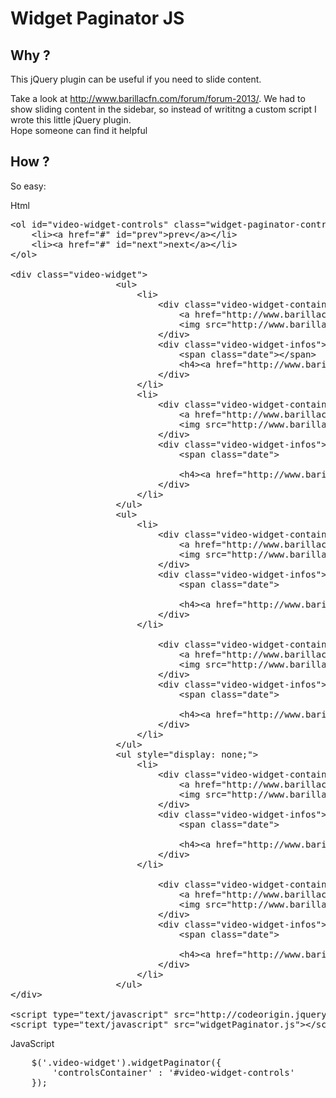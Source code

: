 <h1>Widget Paginator JS</h1>

<h2>Why ?</h2>
<p>This jQuery plugin can be useful if you need to slide content.</p>
<p>Take a look at <a href="http://www.barillacfn.com/forum/forum-2013/">http://www.barillacfn.com/forum/forum-2013/</a>. We had to show sliding content in the sidebar, so instead of writitng a custom script I wrote this little jQuery plugin. <br/>Hope someone can find it helpful</p>

<h2>How ?</h2>
<p>So easy: </p>

<label>Html</label>

<pre>
&lt;ol id="video-widget-controls" class="widget-paginator-controls"&gt;
	&lt;li&gt;&lt;a href="#" id="prev"&gt;prev&lt;/a&gt;&lt;/li&gt;
	&lt;li&gt;&lt;a href="#" id="next"&gt;next&lt;/a&gt;&lt;/li&gt;
&lt;/ol&gt;

&lt;div class="video-widget"&gt;
					&lt;ul&gt;
						&lt;li&gt;
							&lt;div class="video-widget-container"&gt;
								&lt;a href="http://www.barillacfn.com/video/vd-world-environment-day/?tag=" class="link-video-small"&gt;&lt;/a&gt;
								&lt;img src="http://www.barillacfn.com/wp-content/uploads/2013/07/bcfn_waste_wed2013-213x115.jpg" alt="" class="attachment-video"&gt;
							&lt;/div&gt;
							&lt;div class="video-widget-infos"&gt;
								&lt;span class="date"&gt;&lt;/span&gt;
								&lt;h4&gt;&lt;a href="http://www.barillacfn.com/video/vd-world-environment-day/?tag="&gt;World Environment Day&lt;/a&gt;&lt;/h4&gt;
							&lt;/div&gt;
						&lt;/li&gt;
						&lt;li&gt;
							&lt;div class="video-widget-container"&gt;
								&lt;a href="http://www.barillacfn.com/video/bcfn-yes-marta-antonelli-martina-sartori/?tag=" class="link-video-small"&gt;&lt;/a&gt;
								&lt;img src="http://www.barillacfn.com/wp-content/uploads/2013/03/BCFN_Antonelli_Sartori-213x115.jpg" alt="" class="attachment-video"&gt;
							&lt;/div&gt;
							&lt;div class="video-widget-infos"&gt;
								&lt;span class="date"&gt;
																&lt;/span&gt;
								&lt;h4&gt;&lt;a href="http://www.barillacfn.com/video/bcfn-yes-marta-antonelli-martina-sartori/?tag="&gt;BCFN YES! | Marta Antonelli &amp; Martina Sartori&lt;/a&gt;&lt;/h4&gt;
							&lt;/div&gt;
						&lt;/li&gt;
					&lt;/ul&gt;
					&lt;ul&gt;
						&lt;li&gt;
							&lt;div class="video-widget-container"&gt;
								&lt;a href="http://www.barillacfn.com/video/ridurre-lo-spreco-alimentare-jan-lundqvist/?tag=" class="link-video-small"&gt;&lt;/a&gt;
								&lt;img src="http://www.barillacfn.com/wp-content/uploads/2013/01/lund-213x115.png" alt="" class="attachment-video"&gt;
							&lt;/div&gt;
							&lt;div class="video-widget-infos"&gt;
								&lt;span class="date"&gt;
																&lt;/span&gt;
								&lt;h4&gt;&lt;a href="http://www.barillacfn.com/video/ridurre-lo-spreco-alimentare-jan-lundqvist/?tag="&gt;SPRECO ALIMENTARE: UNO SCENARIO GLOBALE | Jan Lundqvist&lt;/a&gt;&lt;/h4&gt;
							&lt;/div&gt;
						&lt;/li&gt;
																					&lt;li&gt;
							&lt;div class="video-widget-container"&gt;
								&lt;a href="http://www.barillacfn.com/video/verso-la-green-economy-hans-herren/?tag=" class="link-video-small"&gt;&lt;/a&gt;
								&lt;img src="http://www.barillacfn.com/wp-content/uploads/2013/01/herren1-213x115.png" alt="" class="attachment-video"&gt;
							&lt;/div&gt;
							&lt;div class="video-widget-infos"&gt;
								&lt;span class="date"&gt;
																&lt;/span&gt;
								&lt;h4&gt;&lt;a href="http://www.barillacfn.com/video/verso-la-green-economy-hans-herren/?tag="&gt;CAMBIARE IL SISTEMA ALIMENTARE | HANS HERREN&lt;/a&gt;&lt;/h4&gt;
							&lt;/div&gt;
						&lt;/li&gt;
					&lt;/ul&gt;
					&lt;ul style="display: none;"&gt;
						&lt;li&gt;
							&lt;div class="video-widget-container"&gt;
								&lt;a href="http://www.barillacfn.com/video/verso-la-green-economy-jason-clay/?tag=" class="link-video-small"&gt;&lt;/a&gt;
								&lt;img src="http://www.barillacfn.com/wp-content/uploads/2013/01/clay-213x115.png" alt="" class="attachment-video"&gt;
							&lt;/div&gt;
							&lt;div class="video-widget-infos"&gt;
								&lt;span class="date"&gt;
																&lt;/span&gt;
								&lt;h4&gt;&lt;a href="http://www.barillacfn.com/video/verso-la-green-economy-jason-clay/?tag="&gt;NECESSITÀ ALIMENTARI ED EQUILIBRI AMBIENTALI | JASON CLAY&lt;/a&gt;&lt;/h4&gt;
							&lt;/div&gt;
						&lt;/li&gt;
																					&lt;li&gt;
							&lt;div class="video-widget-container"&gt;
								&lt;a href="http://www.barillacfn.com/video/il-diritto-al-cibo-per-tutti-tavola-rotonda/?tag=" class="link-video-small"&gt;&lt;/a&gt;
								&lt;img src="http://www.barillacfn.com/wp-content/uploads/2013/01/ello-213x115.png" alt="" class="attachment-video"&gt;
							&lt;/div&gt;
							&lt;div class="video-widget-infos"&gt;
								&lt;span class="date"&gt;
																&lt;/span&gt;
								&lt;h4&gt;&lt;a href="http://www.barillacfn.com/video/il-diritto-al-cibo-per-tutti-tavola-rotonda/?tag="&gt;IL DIRITTO AL CIBO PER TUTTI | Tavola Rotonda&lt;/a&gt;&lt;/h4&gt;
							&lt;/div&gt;
						&lt;/li&gt;
					&lt;/ul&gt;
&lt;/div&gt;	

&lt;script type="text/javascript" src="http://codeorigin.jquery.com/jquery-2.0.3.min.js"&gt;&lt;/script&gt;
&lt;script type="text/javascript" src="widgetPaginator.js"&gt;&lt;/script&gt;
</pre>

<label>JavaScript</label>
<pre>
	$('.video-widget').widgetPaginator({
		'controlsContainer' : '#video-widget-controls'
	});	
</pre>